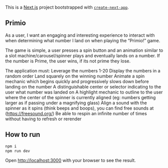 This is a [Next.js](https://nextjs.org/) project bootstrapped with [`create-next-app`](https://github.com/vercel/next.js/tree/canary/packages/create-next-app).

## Primio

As a user, I want an engaging and interesting experience to interact with when determining what number I land on when playing the “Primio!” game.

The game is simple, a user presses a spin button and an animation similar to a slot machine/carousel/spinner plays and eventually lands on a number. If the number is Prime, the user wins, if its not prime they lose.

The application must:
Leverage the numbers 1-20
Display the numbers in a random order
Land squarely on the winning number
Animate a spin mechanic which begins quickly and progressively slows down before landing on the number
A distinguishable center or selector indicating to the user what number was landed on
A highlight mechanic to outline to the user where the center of the spinner is currently aligned (eg: numbers getting larger as if passing under a magnifying glass)
Align a sound with the spinner as it spins (think beeps and boops), you can find free sounds at (https://freesound.org/) 
Be able to respin an infinite number of times without having to refresh or rerender

## How to run

```bash
npm i
npm run dev
```

Open [http://localhost:3000](http://localhost:3000) with your browser to see the result.
